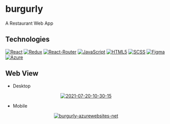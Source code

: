 # burgurly
A Restaurant Web App
## Technologies

[![React](https://img.shields.io/badge/React-20232A?style=flat&logo=react&logoColor=61DAFB&link=https://burgurly.azurewebsites.net/)](https://burgurly.azurewebsites.net/) 
[![Redux](https://img.shields.io/badge/Redux-593D88?style=flat&logo=redux&logoColor=white&link=https://burgurly.azurewebsites.net/)](https://burgurly.azurewebsites.net/)
[![React-Router](https://img.shields.io/badge/React_Router-CA4245?style=flat&logo=react-router&logoColor=white&link=https://burgurly.azurewebsites.net/)](https://burgurly.azurewebsites.net/)
[![JavaScript](https://img.shields.io/badge/JavaScript-F7DF1E?style=flat&logo=javascript&logoColor=black&link=https://burgurly.azurewebsites.net/)](https://burgurly.azurewebsites.net/) 
[![HTML5](https://img.shields.io/badge/-HTML5-E34F26?style=flat&logo=html5&logoColor=white&link=https://burgurly.azurewebsites.net/)](https://burgurly.azurewebsites.net/) 
[![SCSS](https://img.shields.io/badge/Sass-CC6699?style=flat&logo=sass&logoColor=white&link=https://burgurly.azurewebsites.net/)](https://burgurly.azurewebsites.net/) 
[![Figma](https://img.shields.io/badge/figma-%23F24E1E.svg?style=flat&logo=figma&logoColor=white&link=https://burgurly.azurewebsites.net/)](https://burgurly.azurewebsites.net/)
[![Azure](https://img.shields.io/badge/Microsoft_Azure-0089D6?style=flat&logo=microsoft-azure&logoColor=white&link=https://burgurly.azurewebsites.net/)](https://burgurly.azurewebsites.net/) 

## Web View
- Desktop
<div align="center">
  <a href="https://burgurly.azurewebsites.net/"><img src="https://i.ibb.co/vXvkrnH/2021-07-20-10-30-15.png" alt="2021-07-20-10-30-15" border="0"></a>
</div>

- Mobile
<div align="center">
  <a href="https://burgurly.azurewebsites.net/"><img src="https://i.ibb.co/CzZ1Jn7/burgurly-azurewebsites-net.png" alt="burgurly-azurewebsites-net" border="0"></a>
</div>


